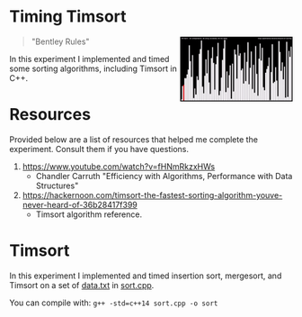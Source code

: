 # Timing Timsort

<img align="right" width="200px" src="./media/timsort.gif">

> "Bentley Rules"

In this experiment I implemented and timed some sorting algorithms, including Timsort in C++.

# Resources 

Provided below are a list of resources that helped me complete the experiment. Consult them if you have questions.

1. https://www.youtube.com/watch?v=fHNmRkzxHWs
	- Chandler Carruth "Efficiency with Algorithms, Performance with Data Structures"
2. https://hackernoon.com/timsort-the-fastest-sorting-algorithm-youve-never-heard-of-36b28417f399
	- Timsort algorithm reference.

# Timsort

In this experiment I implemented and timed insertion sort, mergesort, and Timsort on a set of [data.txt](./data.txt) in [sort.cpp](./sort.cpp). 

You can compile with: `g++ -std=c++14 sort.cpp -o sort`
